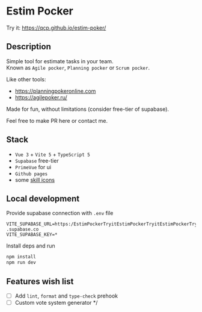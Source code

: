# Estim Pocker

Try it:
https://qcp.github.io/estim-poker/

## Description

Simple tool for estimate tasks in your team.\
Known as `Agile pocker`, `Planning pocker` or `Scrum pocker`.

Like other tools:

- https://planningpokeronline.com
- https://agilepoker.ru/

Made for fun, without limitations (consider free-tier of supabase).

Feel free to make PR here or contact me.

## Stack

- `Vue 3` + `Vite 5` + `TypeScript 5`
- `Supabase` free-tier
- `PrimeVue` for ui
- `Github pages`
- some [skill icons](https://icones.js.org/collection/skill-icons)

## Local development

Provide supabase connection with `.env` file

```
VITE_SUPABASE_URL=https:/EstimPockerTryitEstimPockerTryitEstimPockerTryitEstimPockerTryitEstimPockerTryit/* .supabase.co
VITE_SUPABASE_KEY=*
```

Install deps and run

```bash
npm install
npm run dev
```

## Features wish list

- [ ] Add `lint`, `format` and `type-check` prehook
- [ ] Custom vote system generator
*/
